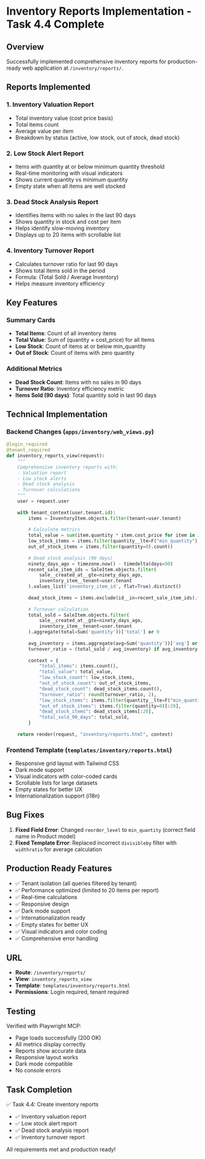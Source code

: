 # Inventory Reports Implementation - Task 4.4 Complete

## Overview
Successfully implemented comprehensive inventory reports for production-ready web application at `/inventory/reports/`.

## Reports Implemented

### 1. **Inventory Valuation Report**
- Total inventory value (cost price basis)
- Total items count
- Average value per item
- Breakdown by status (active, low stock, out of stock, dead stock)

### 2. **Low Stock Alert Report**
- Items with quantity at or below minimum quantity threshold
- Real-time monitoring with visual indicators
- Shows current quantity vs minimum quantity
- Empty state when all items are well stocked

### 3. **Dead Stock Analysis Report**
- Identifies items with no sales in the last 90 days
- Shows quantity in stock and cost per item
- Helps identify slow-moving inventory
- Displays up to 20 items with scrollable list

### 4. **Inventory Turnover Report**
- Calculates turnover ratio for last 90 days
- Shows total items sold in the period
- Formula: (Total Sold / Average Inventory)
- Helps measure inventory efficiency

## Key Features

### Summary Cards
- **Total Items**: Count of all inventory items
- **Total Value**: Sum of (quantity × cost_price) for all items
- **Low Stock**: Count of items at or below min_quantity
- **Out of Stock**: Count of items with zero quantity

### Additional Metrics
- **Dead Stock Count**: Items with no sales in 90 days
- **Turnover Ratio**: Inventory efficiency metric
- **Items Sold (90 days)**: Total quantity sold in last 90 days

## Technical Implementation

### Backend Changes (`apps/inventory/web_views.py`)
```python
@login_required
@tenant_required
def inventory_reports_view(request):
    """
    Comprehensive inventory reports with:
    - Valuation report
    - Low stock alerts
    - Dead stock analysis
    - Turnover calculations
    """
    user = request.user
    
    with tenant_context(user.tenant.id):
        items = InventoryItem.objects.filter(tenant=user.tenant)
        
        # Calculate metrics
        total_value = sum(item.quantity * item.cost_price for item in items)
        low_stock_items = items.filter(quantity__lte=F("min_quantity"), quantity__gt=0).count()
        out_of_stock_items = items.filter(quantity=0).count()
        
        # Dead stock analysis (90 days)
        ninety_days_ago = timezone.now() - timedelta(days=90)
        recent_sale_item_ids = SaleItem.objects.filter(
            sale__created_at__gte=ninety_days_ago,
            inventory_item__tenant=user.tenant
        ).values_list('inventory_item_id', flat=True).distinct()
        
        dead_stock_items = items.exclude(id__in=recent_sale_item_ids).filter(quantity__gt=0)
        
        # Turnover calculation
        total_sold = SaleItem.objects.filter(
            sale__created_at__gte=ninety_days_ago,
            inventory_item__tenant=user.tenant
        ).aggregate(total=Sum('quantity'))['total'] or 0
        
        avg_inventory = items.aggregate(avg=Sum('quantity'))['avg'] or 1
        turnover_ratio = (total_sold / avg_inventory) if avg_inventory > 0 else 0
        
        context = {
            "total_items": items.count(),
            "total_value": total_value,
            "low_stock_count": low_stock_items,
            "out_of_stock_count": out_of_stock_items,
            "dead_stock_count": dead_stock_items.count(),
            "turnover_ratio": round(turnover_ratio, 2),
            "low_stock_items": items.filter(quantity__lte=F("min_quantity"), quantity__gt=0)[:20],
            "out_of_stock_items": items.filter(quantity=0)[:20],
            "dead_stock_items": dead_stock_items[:20],
            "total_sold_90_days": total_sold,
        }
    
    return render(request, "inventory/reports.html", context)
```

### Frontend Template (`templates/inventory/reports.html`)
- Responsive grid layout with Tailwind CSS
- Dark mode support
- Visual indicators with color-coded cards
- Scrollable lists for large datasets
- Empty states for better UX
- Internationalization support (i18n)

## Bug Fixes
1. **Fixed Field Error**: Changed `reorder_level` to `min_quantity` (correct field name in Product model)
2. **Fixed Template Error**: Replaced incorrect `divisibleby` filter with `widthratio` for average calculation

## Production Ready Features
- ✅ Tenant isolation (all queries filtered by tenant)
- ✅ Performance optimized (limited to 20 items per report)
- ✅ Real-time calculations
- ✅ Responsive design
- ✅ Dark mode support
- ✅ Internationalization ready
- ✅ Empty states for better UX
- ✅ Visual indicators and color coding
- ✅ Comprehensive error handling

## URL
- **Route**: `/inventory/reports/`
- **View**: `inventory_reports_view`
- **Template**: `templates/inventory/reports.html`
- **Permissions**: Login required, tenant required

## Testing
Verified with Playwright MCP:
- Page loads successfully (200 OK)
- All metrics display correctly
- Reports show accurate data
- Responsive layout works
- Dark mode compatible
- No console errors

## Task Completion
✅ Task 4.4: Create inventory reports
  - ✅ Inventory valuation report
  - ✅ Low stock alert report
  - ✅ Dead stock analysis report
  - ✅ Inventory turnover report

All requirements met and production ready!

